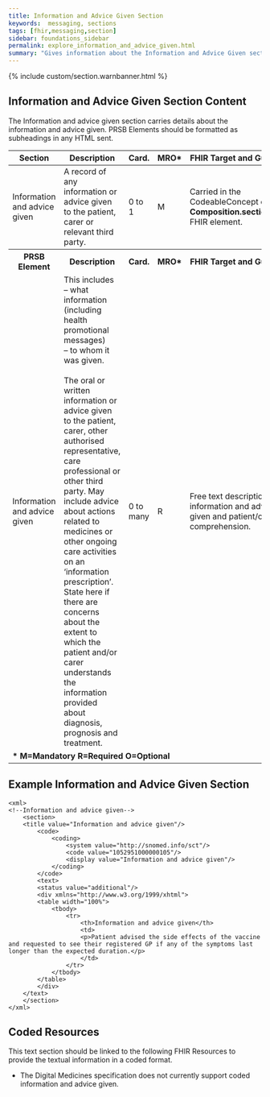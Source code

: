```yaml
---
title: Information and Advice Given Section
keywords:  messaging, sections
tags: [fhir,messaging,section]
sidebar: foundations_sidebar
permalink: explore_information_and_advice_given.html
summary: "Gives information about the Information and Advice Given section"
---
```


{% include custom/section.warnbanner.html %}

## Information and Advice Given Section Content ##
The Information and advice given section carries details about the information and advice given. PRSB Elements should be formatted as subheadings in any HTML sent.


<table style="width:100%;max-width: 100%;">
	<thead>
		<tr>
			<th width="15%">Section</th>
			<th width="35%">Description</th>
			<th width="5%">Card.</th>
			<th width="5%">MRO*</th>
			<th width="40%">FHIR Target and Guidance</th>
		</tr>
	</thead>
 <tbody>
  <tr>
   <td>Information and advice given</td>
   <td>A record of any information or advice given to the patient, carer or relevant third party.</td>
   <td>0 to 1</td>
   <td>M</td>
			<td>Carried in the CodeableConcept of <b>Composition.section.code</b> FHIR element.</td>
  </tr>
		<tr>
			<th>PRSB Element</th>
			<th>Description</th>
			<th>Card.</th>
			<th>MRO*</th>
			<th>FHIR Target and Guidance</th>		
		</tr>
  <tr>
   <td>Information and advice given</td>
   <td>This includes<br/>
– what information (including health promotional messages)<br/>
– to whom it was given.<br/>
<br/>
The oral or written information or advice given to the patient,
carer, other authorised representative, care professional or other third party. May include advice about actions related to
medicines or other ongoing care activities on an ‘information
prescription’. State here if there are concerns about the extent
to which the patient and/or carer understands the information
provided about diagnosis, prognosis and treatment.</td>
   <td>0 to many</td>
   <td>R</td>
   <td>Free text description of information and advice given and patient/carer comprehension.</td>
   </tr>
		<tr>
		<td colspan="5"><b>* M=Mandatory R=Required O=Optional</b></td>
		</tr>
 </tbody>
</table>


##  Example Information and Advice Given Section ##

```
<xml>
<!--Information and advice given-->
	<section>
	<title value="Information and advice given"/>
		<code>
			<coding>
				<system value="http://snomed.info/sct"/>
				<code value="1052951000000105"/>
				<display value="Information and advice given"/>
			</coding>
		</code>
		<text>
		<status value="additional"/>
		<div xmlns="http://www.w3.org/1999/xhtml">
		<table width="100%">
			<tbody>
				<tr>
					<th>Information and advice given</th>
					<td>
					<p>Patient advised the side effects of the vaccine and requested to see their registered GP if any of the symptoms last longer than the expected duration.</p>
					</td>
				</tr>
			</tbody>
		</table>
		</div>
	</text>
	</section>
</xml>
```

## Coded Resources ##

This text section should be linked to the following FHIR Resources to provide the textual information in a coded format.

- The Digital Medicines specification does not currently support coded information and advice given.

 








